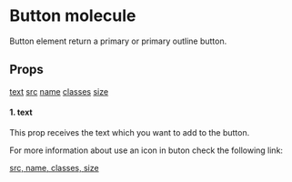# Button molecule

Button element return a primary or primary outline button.

## Props

[text](#1-text) [src](#2-src) [name](#3-name) [classes](#4-classes) [size](#5-size)

#### 1. text

This prop receives the text which you want to add to the button.

For more information about use an icon in buton check the following link:

[src, name, classes, size](../../atoms/Icon/Icon.md)
